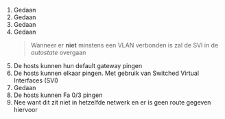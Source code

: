 1. Gedaan
2. Gedaan 
3. Gedaan 
4. Gedaan
   > Wanneer er **niet** minstens een VLAN verbonden is zal de SVI in de *autostate* overgaan
5. De hosts kunnen hun default gateway pingen
6. De hosts kunnen elkaar pingen. Met gebruik van Switched Virtual Interfaces (SVI)
7. Gedaan
8. De hosts kunnen Fa 0/3 pingen
9. Nee want dit zit niet in hetzelfde netwerk en er is geen route gegeven hiervoor